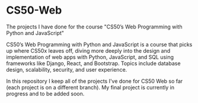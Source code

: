 # CS50-Web
The projects I have done for the course "CS50’s Web Programming with Python and JavaScript"

CS50’s Web Programming with Python and JavaScript is a course that picks up where CS50x leaves off, diving more deeply into the design and implementation of web apps with Python, JavaScript, and SQL using frameworks like Django, React, and Bootstrap. Topics include database design, scalability, security, and user experience.

In this repository I keep all of the projects I've done for CS50 Web so far (each project is on a different branch). My final project is currently in progress and to be added soon. 
